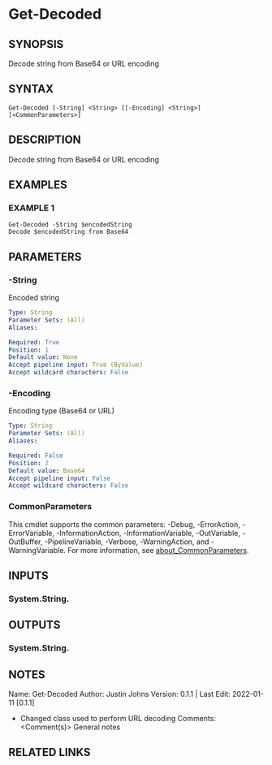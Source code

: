# Get-Decoded

## SYNOPSIS
Decode string from Base64 or URL encoding

## SYNTAX

```
Get-Decoded [-String] <String> [[-Encoding] <String>] [<CommonParameters>]
```

## DESCRIPTION
Decode string from Base64 or URL encoding

## EXAMPLES

### EXAMPLE 1
```
Get-Decoded -String $encodedString
Decode $encodedString from Base64
```

## PARAMETERS

### -String
Encoded string

```yaml
Type: String
Parameter Sets: (All)
Aliases:

Required: True
Position: 1
Default value: None
Accept pipeline input: True (ByValue)
Accept wildcard characters: False
```

### -Encoding
Encoding type (Base64 or URL)

```yaml
Type: String
Parameter Sets: (All)
Aliases:

Required: False
Position: 2
Default value: Base64
Accept pipeline input: False
Accept wildcard characters: False
```

### CommonParameters
This cmdlet supports the common parameters: -Debug, -ErrorAction, -ErrorVariable, -InformationAction, -InformationVariable, -OutVariable, -OutBuffer, -PipelineVariable, -Verbose, -WarningAction, and -WarningVariable. For more information, see [about_CommonParameters](http://go.microsoft.com/fwlink/?LinkID=113216).

## INPUTS

### System.String.
## OUTPUTS

### System.String.
## NOTES
Name: Get-Decoded
Author: Justin Johns
Version: 0.1.1 | Last Edit: 2022-01-11 \[0.1.1\]
- Changed class used to perform URL decoding
Comments: \<Comment(s)\>
General notes

## RELATED LINKS
